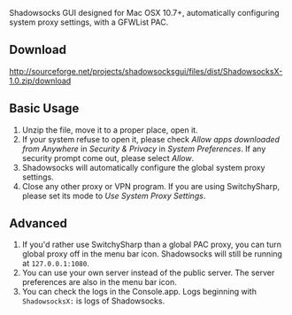 Shadowsocks GUI designed for Mac OSX 10.7+, automatically configuring system proxy settings, with a GFWList PAC.

Download
--------
http://sourceforge.net/projects/shadowsocksgui/files/dist/ShadowsocksX-1.0.zip/download

Basic Usage
-----------
1. Unzip the file, move it to a proper place, open it.
2. If your system refuse to open it, please check *Allow apps downloaded from Anywhere* in *Security & Privacy* in *System Preferences*. If any security prompt come out, please select *Allow*.
3. Shadowsocks will automatically configure the global system proxy settings.
4. Close any other proxy or VPN program. If you are using SwitchySharp, please set its mode to *Use System Proxy Settings*.

Advanced
--------
1. If you'd rather use SwitchySharp than a global PAC proxy, you can turn global proxy off in the menu bar icon. Shadowsocks will still be running at `127.0.0.1:1080`.
2. You can use your own server instead of the public server. The server preferences are also in the menu bar icon.
3. You can check the logs in the Console.app. Logs beginning with `ShadowsocksX:` is logs of Shadowsocks.

